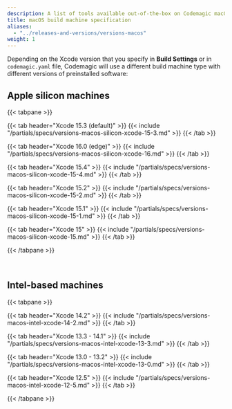 ```yaml
---
description: A list of tools available out-of-the-box on Codemagic macOS build machines.
title: macOS build machine specification
aliases:
  - "../releases-and-versions/versions-macos"
weight: 1
---
```


Depending on the Xcode version that you specify in **Build Settings** or in `codemagic.yaml` file, Codemagic will use a different build machine type with different versions of preinstalled software:

## Apple silicon machines

{{< tabpane >}}

{{< tab header="Xcode 15.3 (default)" >}}
{{< include "/partials/specs/versions-macos-silicon-xcode-15-3.md" >}}
{{< /tab >}}

{{< tab header="Xcode 16.0 (edge)" >}}
{{< include "/partials/specs/versions-macos-silicon-xcode-16.md" >}}
{{< /tab >}}

{{< tab header="Xcode 15.4" >}}
{{< include "/partials/specs/versions-macos-silicon-xcode-15-4.md" >}}
{{< /tab >}}

{{< tab header="Xcode 15.2" >}}
{{< include "/partials/specs/versions-macos-silicon-xcode-15-2.md" >}}
{{< /tab >}}

{{< tab header="Xcode 15.1" >}}
{{< include "/partials/specs/versions-macos-silicon-xcode-15-1.md" >}}
{{< /tab >}}

{{< tab header="Xcode 15" >}}
{{< include "/partials/specs/versions-macos-silicon-xcode-15.md" >}}
{{< /tab >}}

{{< /tabpane >}}

&nbsp;&nbsp;
## Intel-based machines

{{< tabpane >}}

{{< tab header="Xcode 14.2" >}}
{{< include "/partials/specs/versions-macos-intel-xcode-14-2.md" >}}
{{< /tab >}}

{{< tab header="Xcode 13.3 - 14.1" >}}
{{< include "/partials/specs/versions-macos-intel-xcode-13-3.md" >}}
{{< /tab >}}

{{< tab header="Xcode 13.0 - 13.2" >}}
{{< include "/partials/specs/versions-macos-intel-xcode-13-0.md" >}}
{{< /tab >}}

{{< tab header="Xcode 12.5" >}}
{{< include "/partials/specs/versions-macos-intel-xcode-12-5.md" >}}
{{< /tab >}}

{{< /tabpane >}}
